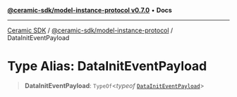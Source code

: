 [**@ceramic-sdk/model-instance-protocol v0.7.0**](../README.md) • **Docs**

***

[Ceramic SDK](../../../README.md) / [@ceramic-sdk/model-instance-protocol](../README.md) / DataInitEventPayload

# Type Alias: DataInitEventPayload

> **DataInitEventPayload**: `TypeOf`\<*typeof* [`DataInitEventPayload`](../variables/DataInitEventPayload.md)\>
